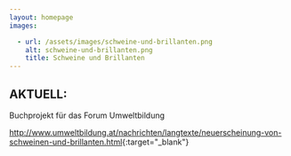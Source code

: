```yaml
---
layout: homepage
images:

  - url: /assets/images/schweine-und-brillanten.png
    alt: schweine-und-brillanten.png
    title: Schweine und Brillanten
---
```


## AKTUELL:  
Buchprojekt für das Forum Umweltbildung 

<http://www.umweltbildung.at/nachrichten/langtexte/neuerscheinung-von-schweinen-und-brillanten.html>{:target="_blank"}
